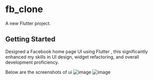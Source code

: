 # fb_clone

A new Flutter project.

## Getting Started

Designed a Facebook home page UI using Flutter , this significantly enhanced my skills in UI design, widget refactoring, and overall development proficiency.

Below are the screenshots of ui 
![image](https://github.com/AmosPeterAlex/fb_home_ui/assets/145646624/00cc8a6d-84ce-40d5-9be2-cabedba7c82a)
![image](https://github.com/AmosPeterAlex/fb_home_ui/assets/145646624/183de09f-9d82-40cb-a3ca-384da63e1f84)

